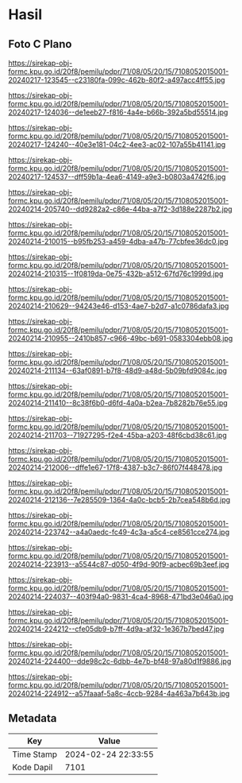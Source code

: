 # Hasil

## Foto C Plano

https://sirekap-obj-formc.kpu.go.id/20f8/pemilu/pdpr/71/08/05/20/15/7108052015001-20240217-123545--c23180fa-099c-462b-80f2-a497acc4ff55.jpg

https://sirekap-obj-formc.kpu.go.id/20f8/pemilu/pdpr/71/08/05/20/15/7108052015001-20240217-124036--de1eeb27-f816-4a4e-b66b-392a5bd55514.jpg

https://sirekap-obj-formc.kpu.go.id/20f8/pemilu/pdpr/71/08/05/20/15/7108052015001-20240217-124240--40e3e181-04c2-4ee3-ac02-107a55b41141.jpg

https://sirekap-obj-formc.kpu.go.id/20f8/pemilu/pdpr/71/08/05/20/15/7108052015001-20240217-124537--dff59b1a-4ea6-4149-a9e3-b0803a4742f6.jpg

https://sirekap-obj-formc.kpu.go.id/20f8/pemilu/pdpr/71/08/05/20/15/7108052015001-20240214-205740--dd9282a2-c86e-44ba-a7f2-3d188e2287b2.jpg

https://sirekap-obj-formc.kpu.go.id/20f8/pemilu/pdpr/71/08/05/20/15/7108052015001-20240214-210015--b95fb253-a459-4dba-a47b-77cbfee36dc0.jpg

https://sirekap-obj-formc.kpu.go.id/20f8/pemilu/pdpr/71/08/05/20/15/7108052015001-20240214-210315--1f0819da-0e75-432b-a512-67fd76c1999d.jpg

https://sirekap-obj-formc.kpu.go.id/20f8/pemilu/pdpr/71/08/05/20/15/7108052015001-20240214-210629--94243e46-d153-4ae7-b2d7-a1c0786dafa3.jpg

https://sirekap-obj-formc.kpu.go.id/20f8/pemilu/pdpr/71/08/05/20/15/7108052015001-20240214-210955--2410b857-c966-49bc-b691-0583304ebb08.jpg

https://sirekap-obj-formc.kpu.go.id/20f8/pemilu/pdpr/71/08/05/20/15/7108052015001-20240214-211134--63af0891-b7f8-48d9-a48d-5b09bfd9084c.jpg

https://sirekap-obj-formc.kpu.go.id/20f8/pemilu/pdpr/71/08/05/20/15/7108052015001-20240214-211410--8c38f6b0-d6fd-4a0a-b2ea-7b8282b76e55.jpg

https://sirekap-obj-formc.kpu.go.id/20f8/pemilu/pdpr/71/08/05/20/15/7108052015001-20240214-211703--71927295-f2e4-45ba-a203-48f6cbd38c61.jpg

https://sirekap-obj-formc.kpu.go.id/20f8/pemilu/pdpr/71/08/05/20/15/7108052015001-20240214-212006--dffe1e67-17f8-4387-b3c7-86f07f448478.jpg

https://sirekap-obj-formc.kpu.go.id/20f8/pemilu/pdpr/71/08/05/20/15/7108052015001-20240214-212136--7e285509-1364-4a0c-bcb5-2b7cea548b6d.jpg

https://sirekap-obj-formc.kpu.go.id/20f8/pemilu/pdpr/71/08/05/20/15/7108052015001-20240214-223742--a4a0aedc-fc49-4c3a-a5c4-ce8561cce274.jpg

https://sirekap-obj-formc.kpu.go.id/20f8/pemilu/pdpr/71/08/05/20/15/7108052015001-20240214-223913--a5544c87-d050-4f9d-90f9-acbec69b3eef.jpg

https://sirekap-obj-formc.kpu.go.id/20f8/pemilu/pdpr/71/08/05/20/15/7108052015001-20240214-224037--403f94a0-9831-4ca4-8968-471bd3e046a0.jpg

https://sirekap-obj-formc.kpu.go.id/20f8/pemilu/pdpr/71/08/05/20/15/7108052015001-20240214-224212--cfe05db9-b7ff-4d9a-af32-1e367b7bed47.jpg

https://sirekap-obj-formc.kpu.go.id/20f8/pemilu/pdpr/71/08/05/20/15/7108052015001-20240214-224400--dde98c2c-6dbb-4e7b-bf48-97a80d1f9886.jpg

https://sirekap-obj-formc.kpu.go.id/20f8/pemilu/pdpr/71/08/05/20/15/7108052015001-20240214-224912--a57faaaf-5a8c-4ccb-9284-4a463a7b643b.jpg


## Metadata

| Key        | Value               |
| ---------- | ------------------- |
| Time Stamp | 2024-02-24 22:33:55 |
| Kode Dapil | 7101                |



